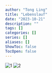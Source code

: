 ```yaml
---
author: "Tong Ling"
title: "Lebenslauf"
date: "2023-10-21"
description: ""
tags: []
categories: []
series: []
aliases: []
ShowToc: false
TocOpen: false
---
```

![1](/work/resume1.png)
![2](/work/resume2.png)
